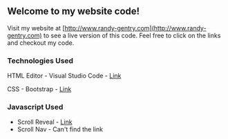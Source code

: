 ## Welcome to my website code!

Visit my website at [http://www.randy-gentry.com](http://www.randy-gentry.com) to see a live version of this code. Feel free to click on the links and checkout my code.

### Technologies Used

HTML Editor - Visual Studio Code - [Link](https://code.visualstudio.com/)

CSS - Bootstrap - [Link](https://getbootstrap.com/)

### Javascript Used

- Scroll Reveal - [Link](https://scrollrevealjs.org/)
- Scroll Nav - Can't find the link

